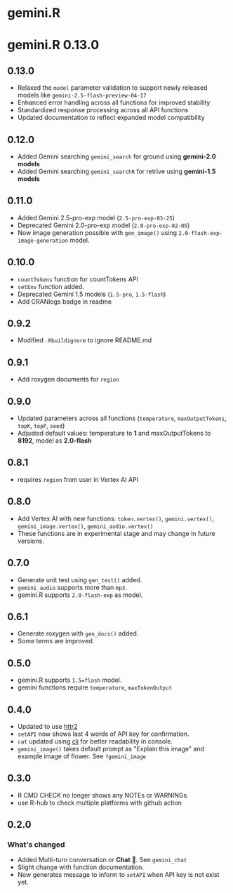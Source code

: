 # gemini.R

# gemini.R 0.13.0

## 0.13.0

- Relaxed the `model` parameter validation to support newly released models like `gemini-2.5-flash-preview-04-17`
- Enhanced error handling across all functions for improved stability
- Standardized response processing across all API functions
- Updated documentation to reflect expanded model compatibility

## 0.12.0

- Added Gemini searching `gemini_search` for ground using **gemini-2.0 models**
- Added Gemini searching `gemini_searchR` for retrive using **gemini-1.5 models**

## 0.11.0

- Added Gemini 2.5-pro-exp model (`2.5-pro-exp-03-25`)
- Deprecated Gemini 2.0-pro-exp model (`2.0-pro-exp-02-05`)
- Now image generation possible with `gen_image()` using `2.0-flash-exp-image-generation` model.

## 0.10.0

- `countTokens` function for countTokens API
- `setEnv` function added.
- Deprecated Gemini 1.5 models (`1.5-pro`, `1.5-flash`)
- Add CRANlogs badge in readme

## 0.9.2

- Modified `.Rbuildignore` to ignore README.md

## 0.9.1

- Add roxygen documents for `region`

## 0.9.0

- Updated parameters across all functions (`temperature`, `maxOutputTokens`, `topK`, `topP`, `seed`)
- Adjusted default values: temperature to **1** and maxOutputTokens to **8192**, model as **2.0-flash**

## 0.8.1

- requires `region` from user in Vertex AI API

## 0.8.0

- Add Vertex AI with new functions: `token.vertex()`, `gemini.vertex()`, `gemini_image.vertex()`, `gemini_audio.vertex()`
- These functions are in experimental stage and may change in future versions.

## 0.7.0

- Generate unit test using `gen_test()` added.
- `gemini_audio` supports more than `mp3`.
- gemini.R supports `2.0-flash-exp` as model.

## 0.6.1

- Generate roxygen with `gen_docs()` added.
- Some terms are improved.

## 0.5.0

- gemini.R supports `1.5=flash` model.
- gemini functions require `temperature`, `maxTokenOutput`

## 0.4.0

- Updated to use [httr2](https://httr2.r-lib.org/)
- `setAPI` now shows last 4 words of API key for confirmation.
- `cat` updated using [cli](https://github.com/r-lib/cli) for better readability in console.
- `gemini_image()` takes default prompt as "Explain this image" and example image of flower. See `?gemini_image`

## 0.3.0

- R CMD CHECK no longer shows any NOTEs or WARNINGs.
- use R-hub to check multiple platforms with github action

## 0.2.0

### What's changed

- Added Multi-turn conversation or **Chat** 💬. See `gemini_chat`
- Slight change with function documentation.
- Now generates message to inform to `setAPI` when API key is not exist yet.
